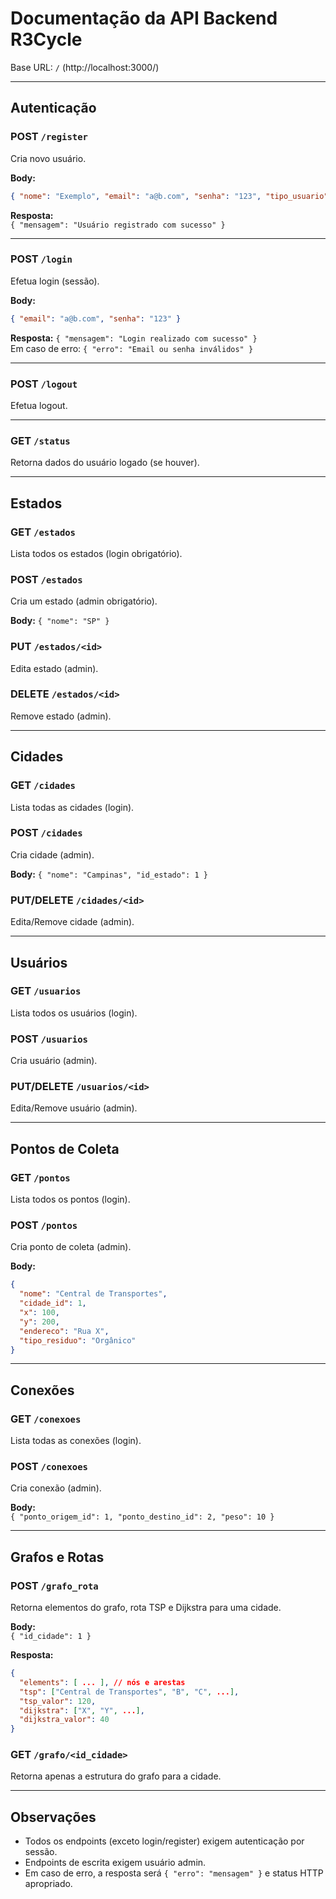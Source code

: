 # Documentação da API Backend R3Cycle

Base URL: `/` (http://localhost:3000/)

---

## Autenticação

### POST `/register`
Cria novo usuário.

**Body:**
```json
{ "nome": "Exemplo", "email": "a@b.com", "senha": "123", "tipo_usuario": "admin" }
```
**Resposta:**  
`{ "mensagem": "Usuário registrado com sucesso" }`

---

### POST `/login`
Efetua login (sessão).

**Body:**
```json
{ "email": "a@b.com", "senha": "123" }
```
**Resposta:**
`{ "mensagem": "Login realizado com sucesso" }`  
Em caso de erro: `{ "erro": "Email ou senha inválidos" }`

---

### POST `/logout`
Efetua logout.

---

### GET `/status`
Retorna dados do usuário logado (se houver).

---

## Estados

### GET `/estados`
Lista todos os estados (login obrigatório).

### POST `/estados`
Cria um estado (admin obrigatório).

**Body:** `{ "nome": "SP" }`

### PUT `/estados/<id>`
Edita estado (admin).

### DELETE `/estados/<id>`
Remove estado (admin).

---

## Cidades

### GET `/cidades`
Lista todas as cidades (login).

### POST `/cidades`
Cria cidade (admin).

**Body:** `{ "nome": "Campinas", "id_estado": 1 }`

### PUT/DELETE `/cidades/<id>`
Edita/Remove cidade (admin).

---

## Usuários

### GET `/usuarios`
Lista todos os usuários (login).

### POST `/usuarios`
Cria usuário (admin).

### PUT/DELETE `/usuarios/<id>`
Edita/Remove usuário (admin).

---

## Pontos de Coleta

### GET `/pontos`
Lista todos os pontos (login).

### POST `/pontos`
Cria ponto de coleta (admin).

**Body:**
```json
{
  "nome": "Central de Transportes",
  "cidade_id": 1,
  "x": 100,
  "y": 200,
  "endereco": "Rua X",
  "tipo_residuo": "Orgânico"
}
```

---

## Conexões

### GET `/conexoes`
Lista todas as conexões (login).

### POST `/conexoes`
Cria conexão (admin).

**Body:**  
`{ "ponto_origem_id": 1, "ponto_destino_id": 2, "peso": 10 }`

---

## Grafos e Rotas

### POST `/grafo_rota`
Retorna elementos do grafo, rota TSP e Dijkstra para uma cidade.

**Body:**  
`{ "id_cidade": 1 }`

**Resposta:**
```json
{
  "elements": [ ... ], // nós e arestas
  "tsp": ["Central de Transportes", "B", "C", ...],
  "tsp_valor": 120,
  "dijkstra": ["X", "Y", ...],
  "dijkstra_valor": 40
}
```

### GET `/grafo/<id_cidade>`
Retorna apenas a estrutura do grafo para a cidade.

---

## Observações

- Todos os endpoints (exceto login/register) exigem autenticação por sessão.
- Endpoints de escrita exigem usuário admin.
- Em caso de erro, a resposta será `{ "erro": "mensagem" }` e status HTTP apropriado.
